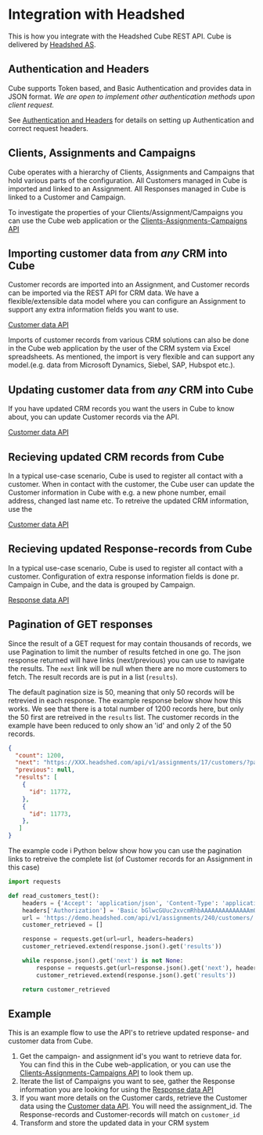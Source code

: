 # Integration with Headshed

This is how you integrate with the Headshed Cube REST API. 
Cube is delivered by [Headshed AS](http://www.headshed.no).

## Authentication and Headers

Cube supports Token based, and Basic Authentication and provides data in JSON format.
_We are open to implement other authentication methods upon client request._

See [Authentication and Headers](https://github.com/Headshed/cube-integration/blob/master/AuthenticationAndHeaders.md) for details on setting up Authentication and correct request headers.

## Clients, Assignments and Campaigns
Cube operates with a hierarchy of Clients, Assignments and Campaigns that hold various parts of the configuration.
All Customers managed in Cube is imported and linked to an Assignment.
All Responses managed in Cube is linked to a Customer and Campaign.

To investigate the properties of your Clients/Assignment/Campaigns you can use the Cube web application or the 
[Clients-Assignments-Campaigns API](https://github.com/Headshed/cube-integration/blob/master/Clients-Assignments-Campaigns.md)

## Importing customer data from _any_ CRM into Cube
Customer records are imported into an Assignment, and Customer records can be imported via the REST API for CRM data. We have a flexible/extensible data model where you can configure an Assignment to support any extra information fields you want to use.

[Customer data API](CustomerDataAPI.md)

Imports of customer records from various CRM solutions can also be done in the Cube web application by the user of the CRM system via Excel spreadsheets. As mentioned, the import is very flexible and can support any model.(e.g. data from Microsoft Dynamics, Siebel, SAP, Hubspot etc.).

## Updating customer data from _any_ CRM into Cube
If you have updated CRM records you want the users in Cube to know about, you can update Customer records via the API.

[Customer data API](CustomerDataAPI.md)

## Recieving updated CRM records from Cube
In a typical use-case scenario, Cube is used to register all contact with a customer. When in contact with the customer, the Cube user can update the Customer information in Cube with e.g. a new phone number, email address, changed last name etc. To retreive the updated CRM information, use the

[Customer data API](CustomerDataAPI.md)

## Recieving updated Response-records from Cube
In a typical use-case scenario, Cube is used to register all contact with a customer. Configuration of extra response information fields is done pr. Campaign in Cube, and the data is grouped by Campaign.

[Response data API](https://github.com/Headshed/cube-integration/blob/master/ResponseDataAPI.md)

## Pagination of GET responses
Since the result of a GET request for may contain thousands of records, we use Pagination to limit the number of results fetched in one go. The json response returned will have links (next/previous) you can use to navigate the results. The ``next`` link will be null when there are no more customers to fetch. The result records are is put in a list (``results``).

The default pagination size is 50, meaning that only 50 records will be retrevied in each response.
The example response below show how this works. We see that there is a total number of 1200 records here, but only the 50 first are retreived in the ``results`` list. The customer records in the example have been reduced to only show an 'id' and only 2 of the 50 records.

```json
{
  "count": 1200,
  "next": "https://XXX.headshed.com/api/v1/assignments/17/customers/?page=2",
  "previous": null,
  "results": [
    {
      "id": 11772,
    },
    {
      "id": 11773,
    },    
   ]
}   
```



The example code i Python below show how you can use the pagination links to retreive the complete list (of Customer records for an Assignment in this case)
```python
import requests

def read_customers_test():
    headers = {'Accept': 'application/json', 'Content-Type': 'application/json'}
    headers['Authorization'] = 'Basic bGlwcGUuc2xvcmRhbAAAAAAAAAAAAAAmQwOQ=='
    url = 'https://demo.headshed.com/api/v1/assignments/240/customers/'
    customer_retrieved = []

    response = requests.get(url=url, headers=headers)
    customer_retrieved.extend(response.json().get('results'))

    while response.json().get('next') is not None:
        response = requests.get(url=response.json().get('next'), headers=headers)
        customer_retrieved.extend(response.json().get('results'))

    return customer_retrieved
```
## Example
This is an example flow to use the API's to retrieve updated response- and customer data from Cube.

1. Get the campaign- and assignment id's you want to retrieve data for. You can find this in the Cube web-application, or you can use the [Clients-Assignments-Campaigns API](https://github.com/Headshed/cube-integration/blob/master/Clients-Assignments-Campaigns.md) to look them up.
2. Iterate the list of Campaigns you want to see, gather the Response information you are looking for using the [Response data API](https://github.com/Headshed/cube-integration/blob/master/ResponseDataAPI.md)
3. If you want more details on the Customer cards, retrieve the Customer data using the [Customer data API](https://github.com/Headshed/cube-integration/blob/master/CustomerDataAPI.md). You will need the assignment_id. The Response-records and Customer-records will match on ` customer_id `
4. Transform and store the updated data in your CRM system
